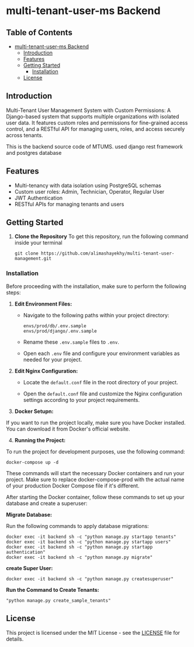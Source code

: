 # multi-tenant-user-ms Backend

## Table of Contents

- [multi-tenant-user-ms Backend](#multi-tenant-user-ms-Backend)
  - [Introduction](#introduction)
  - [Features](#features)
  - [Getting Started](#getting-started)
    - [Installation](#installation)
  - [License](#license)

## Introduction

Multi-Tenant User Management System with Custom Permissions: A Django-based system that supports multiple organizations with isolated user data. It features custom roles and permissions for fine-grained access control, and a RESTful API for managing users, roles, and access securely across tenants.

This is the backend source code of MTUMS. used django rest framework and postgres database

## Features

- Multi-tenancy with data isolation using PostgreSQL schemas
- Custom user roles: Admin, Technician, Operator, Regular User
- JWT Authentication
- RESTful APIs for managing tenants and users

## Getting Started

1. **Clone the Repository**
   To get this repository, run the following command inside your terminal
   ```shell
   git clone https://github.com/alimashayekhy/multi-tenant-user-management.git
   ```

### Installation

Before proceeding with the installation, make sure to perform the following steps:

1. **Edit Environment Files:**

   - Navigate to the following paths within your project directory:

     ```shell
     envs/prod/db/.env.sample
     envs/prod/django/.env.sample
     ```

   - Rename these `.env.sample` files to `.env`.

   - Open each `.env` file and configure your environment variables as needed for your project.

2. **Edit Nginx Configuration:**

   - Locate the `default.conf` file in the root directory of your project.

   - Open the `default.conf` file and customize the Nginx configuration settings according to your project requirements.

3. **Docker Setupn:**

If you want to run the project locally, make sure you have Docker installed. You can download it from Docker's official website.

4. **Running the Project:**

To run the project for development purposes, use the following command:

```shell
docker-compose up -d
```

These commands will start the necessary Docker containers and run your project. Make sure to replace docker-compose-prod with the actual name of your production Docker Compose file if it's different.

After starting the Docker container, follow these commands to set up your database and create a superuser:

**Migrate Database:**

Run the following commands to apply database migrations:

```shell
docker exec -it backend sh -c "python manage.py startapp tenants"
docker exec -it backend sh -c "python manage.py startapp users"
docker exec -it backend sh -c "python manage.py startapp authentication"
docker exec -it backend sh -c "python manage.py migrate"
```

**create Super User:**

```
docker exec -it backend sh -c "python manage.py createsuperuser"
```

**Run the Command to Create Tenants:**

```
"python manage.py create_sample_tenants"
```

## License

This project is licensed under the MIT License - see the [LICENSE](./LICENSE) file for details.
